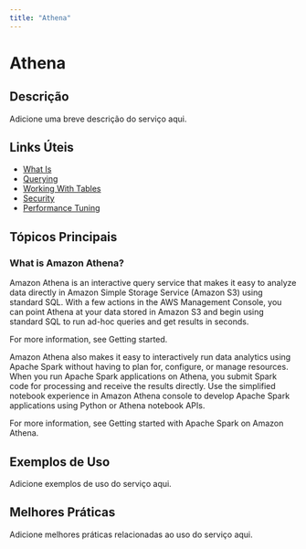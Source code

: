 ```yaml
---
title: "Athena"
---
```


# Athena

## Descrição

Adicione uma breve descrição do serviço aqui.

## Links Úteis

- [What Is](https://docs.aws.amazon.com/athena/latest/ug/what-is.html)
- [Querying](https://docs.aws.amazon.com/athena/latest/ug/querying.html)
- [Working With Tables](https://docs.aws.amazon.com/athena/latest/ug/working-with-tables.html)
- [Security](https://docs.aws.amazon.com/athena/latest/ug/security.html)
- [Performance Tuning](https://docs.aws.amazon.com/athena/latest/ug/performance-tuning.html)

## Tópicos Principais

### What is Amazon Athena?

Amazon Athena is an interactive query service that makes it easy to analyze data directly in
        Amazon Simple Storage Service (Amazon S3) using standard SQL. With a few actions in the AWS Management Console, you
        can point Athena at your data stored in Amazon S3 and begin using standard SQL to run ad-hoc
        queries and get results in seconds.

For more information, see Getting started.

Amazon Athena also makes it easy to interactively run data analytics using Apache Spark
        without having to plan for, configure, or manage resources. When you run Apache Spark
        applications on Athena, you submit Spark code for processing and receive the results
        directly. Use the simplified notebook experience in Amazon Athena console to develop Apache
        Spark applications using Python or  Athena notebook APIs.

For more information, see Getting started with Apache Spark on
            Amazon Athena.

## Exemplos de Uso

Adicione exemplos de uso do serviço aqui.

## Melhores Práticas

Adicione melhores práticas relacionadas ao uso do serviço aqui.
